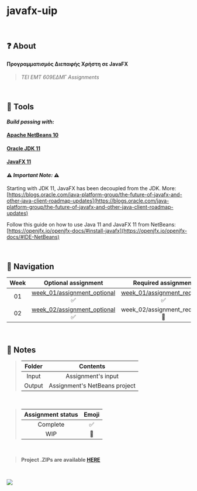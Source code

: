 # javafx-uip

<br>

## ❓ About

#### Προγραμματισμός Διεπαφής Χρήστη σε JavaFX

> *TEI EMT 609ΕΔΜΓ Assignments*

<br>

## 🔨 Tools

#### *Build passing with:*

#### [Apache NetBeans 10](https://netbeans.apache.org/)

#### [Oracle JDK 11](https://www.oracle.com/technetwork/java/javase/downloads/jdk11-downloads-5066655.html)

#### [JavaFX 11](https://openjfx.io/index.html)

#### ⚠️ *Important Note:* ⚠️
Starting with JDK 11, JavaFX has been decoupled from the JDK.
More: [https://blogs.oracle.com/java-platform-group/the-future-of-javafx-and-other-java-client-roadmap-updates](https://blogs.oracle.com/java-platform-group/the-future-of-javafx-and-other-java-client-roadmap-updates)

Follow this guide on how to use Java 11 and JavaFX 11 from NetBeans:
[https://openjfx.io/openjfx-docs/#install-javafx](https://openjfx.io/openjfx-docs/#IDE-NetBeans)

<br>

## 🤔 Navigation

| Week | Optional assignment | Required assignment |
| :---: | :---: | :---: |
| 01 | [week_01/assignment_optional](week_01/assignment_optional) ✅ | [week_01/assignment_required](week_01/assignment_required) ✅ |
| 02 | [week_02/assignment_optional](week_02/assignment_optional) ✅ | week_02/assignment_required 🚧 |

<br>

## 📝 Notes

> | Folder | Contents |
> | :---: | :---: |
> | Input | Assignment's input |
> | Output | Assignment's NetBeans project |

<br>

> | Assignment status | Emoji |
> | :---: | :---: |
> | Complete | ✅ |
> | WIP | 🚧 |

<br>

> **Project .ZIPs are available [HERE](../../releases)**

<br>

[![](https://user-images.githubusercontent.com/19753490/53438982-b8241580-3a09-11e9-84d7-62e75fe34fca.gif)](https://www.kopimi.com/kopimi)
